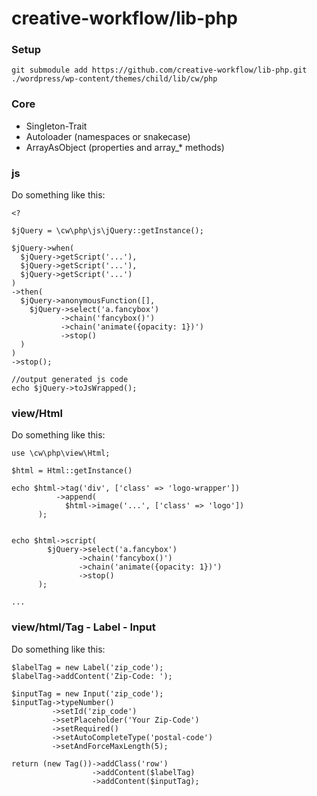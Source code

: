# creative-workflow/lib-php

### Setup
```
git submodule add https://github.com/creative-workflow/lib-php.git ./wordpress/wp-content/themes/child/lib/cw/php
```


### Core
  * Singleton-Trait
  * Autoloader (namespaces or snakecase)
  * ArrayAsObject (properties and array_* methods)

### js
Do something like this:

```
<?

$jQuery = \cw\php\js\jQuery::getInstance();

$jQuery->when(
  $jQuery->getScript('...'),
  $jQuery->getScript('...'),
  $jQuery->getScript('...')  
)
->then(
  $jQuery->anonymousFunction([],
    $jQuery->select('a.fancybox')
           ->chain('fancybox()')
           ->chain('animate({opacity: 1})')
           ->stop()
  )
)
->stop();

//output generated js code
echo $jQuery->toJsWrapped();
```

### view/Html
Do something like this:

```
use \cw\php\view\Html;

$html = Html::getInstance()

echo $html->tag('div', ['class' => 'logo-wrapper'])
          ->append(
            $html->image('...', ['class' => 'logo'])
      );


echo $html->script(
        $jQuery->select('a.fancybox')
               ->chain('fancybox()')
               ->chain('animate({opacity: 1})')
               ->stop()
      );

...

```

### view/html/Tag - Label - Input
Do something like this:

```
$labelTag = new Label('zip_code');
$labelTag->addContent('Zip-Code: ');

$inputTag = new Input('zip_code');
$inputTag->typeNumber()
         ->setId('zip_code')
         ->setPlaceholder('Your Zip-Code')
         ->setRequired()
         ->setAutoCompleteType('postal-code')
         ->setAndForceMaxLength(5);

return (new Tag())->addClass('row')
                  ->addContent($labelTag)
                  ->addContent($inputTag);
```

